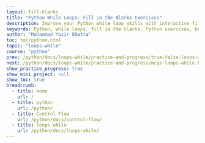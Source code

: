 ```yaml
---
layout: fill-blanks
title: "Python While Loops: Fill in the Blanks Exercises"
description: Improve your Python while loop skills with interactive fill-in-the-blanks exercises designed for beginners. Practice essential loop concepts and solidify your understanding.
keywords: Python, while loops, fill in the blanks, Python exercises, beginner Python, programming practice, Python loops, coding drills, learn Python, interactive exercises
author: "Muhammad Yasir Bhutta"
toc: toc/python.html
topic: "loops-while"
course: "python"
prev: /python/docs/loops-while/practice-and-progress/true-false-loops-while.html
next: /python/docs/loops-while/practice-and-progress/mcqs-loops-while.html
show_practice_progress: true
show_mini_project: null
show_toc: true
breadcrumb:
  - title: Home
    url: /
  - title: python
    url: /python/
  - title: Control Flow
    url: /python/docs/control-flow/
  - title: loops-while
    url: /python/docs/loops-while/
---
```


